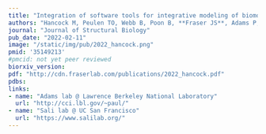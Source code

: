 ```yaml
---
title: "Integration of software tools for integrative modeling of biomolecular systems."
authors: "Hancock M, Peulen TO, Webb B, Poon B, **Fraser JS**, Adams P, Sali A."
journal: "Journal of Structural Biology"
pub_date: "2022-02-11"
image: "/static/img/pub/2022_hancock.png"
pmid: '35149213'
#pmcid: not yet peer reviewed
biorxiv_version:
pdf: "http://cdn.fraserlab.com/publications/2022_hancock.pdf"
pdbs:
links:
- name: "Adams lab @ Lawrence Berkeley National Laboratory"
  url: "http://cci.lbl.gov/~paul/"
- name: "Sali lab @ UC San Francisco"
  url: "https://www.salilab.org/"
---
```

